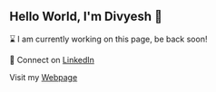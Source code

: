 ## Hello World, I'm Divyesh 👋

⌛ I am currently working on this page, be back soon!

👯 Connect on [LinkedIn](https://www.linkedin.com/in/divyeshjani)

Visit my [Webpage](https://divyesh-jani.github.io/)

<!--
- I’m currently working on ...
- 🌱 I’m currently learning ...
- 👯 I’m looking to collaborate on ...
- 🤔 I’m looking for help with ...
- 💬 Ask me about ...
- 📫 How to reach me: ...
- 😄 Pronouns: ...
- ⚡ Fun fact: ...
-->
